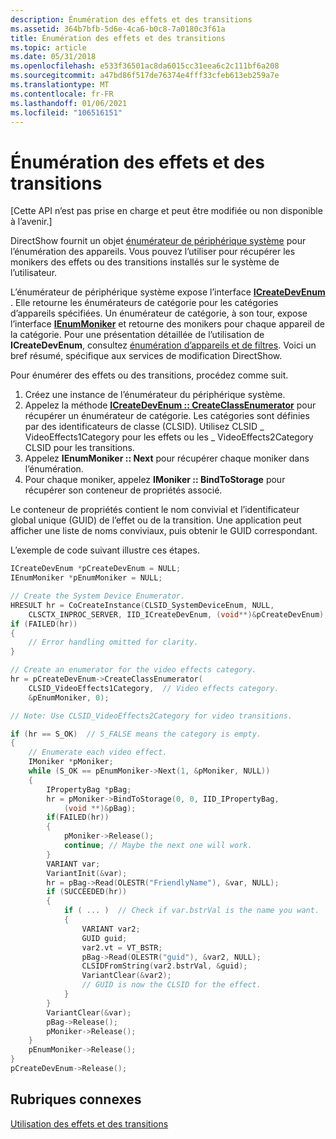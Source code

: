 ```yaml
---
description: Énumération des effets et des transitions
ms.assetid: 364b7bfb-5d6e-4ca6-b0c8-7a0180c3f61a
title: Énumération des effets et des transitions
ms.topic: article
ms.date: 05/31/2018
ms.openlocfilehash: e533f36501ac8da6015cc31eea6c2c111bf6a208
ms.sourcegitcommit: a47bd86f517de76374e4fff33cfeb613eb259a7e
ms.translationtype: MT
ms.contentlocale: fr-FR
ms.lasthandoff: 01/06/2021
ms.locfileid: "106516151"
---
```

# <a name="enumerating-effects-and-transitions"></a>Énumération des effets et des transitions

\[Cette API n’est pas prise en charge et peut être modifiée ou non disponible à l’avenir.\]

DirectShow fournit un objet [énumérateur de périphérique système](system-device-enumerator.md) pour l’énumération des appareils. Vous pouvez l’utiliser pour récupérer les monikers des effets ou des transitions installés sur le système de l’utilisateur.

L’énumérateur de périphérique système expose l’interface [**ICreateDevEnum**](/windows/desktop/api/Strmif/nn-strmif-icreatedevenum) . Elle retourne les énumérateurs de catégorie pour les catégories d’appareils spécifiées. Un énumérateur de catégorie, à son tour, expose l’interface [**IEnumMoniker**](/windows/desktop/api/objidl/nn-objidl-ienummoniker) et retourne des monikers pour chaque appareil de la catégorie. Pour une présentation détaillée de l’utilisation de **ICreateDevEnum**, consultez [énumération d’appareils et de filtres](enumerating-devices-and-filters.md). Voici un bref résumé, spécifique aux services de modification DirectShow.

Pour énumérer des effets ou des transitions, procédez comme suit.

1.  Créez une instance de l’énumérateur du périphérique système.
2.  Appelez la méthode [**ICreateDevEnum :: CreateClassEnumerator**](/windows/desktop/api/Strmif/nf-strmif-icreatedevenum-createclassenumerator) pour récupérer un énumérateur de catégorie. Les catégories sont définies par des identificateurs de classe (CLSID). Utilisez CLSID \_ VideoEffects1Category pour les effets ou les \_ VideoEffects2Category CLSID pour les transitions.
3.  Appelez **IEnumMoniker :: Next** pour récupérer chaque moniker dans l’énumération.
4.  Pour chaque moniker, appelez **IMoniker :: BindToStorage** pour récupérer son conteneur de propriétés associé.

Le conteneur de propriétés contient le nom convivial et l’identificateur global unique (GUID) de l’effet ou de la transition. Une application peut afficher une liste de noms conviviaux, puis obtenir le GUID correspondant.

L’exemple de code suivant illustre ces étapes.


```C++
ICreateDevEnum *pCreateDevEnum = NULL;
IEnumMoniker *pEnumMoniker = NULL;

// Create the System Device Enumerator.
HRESULT hr = CoCreateInstance(CLSID_SystemDeviceEnum, NULL, 
    CLSCTX_INPROC_SERVER, IID_ICreateDevEnum, (void**)&pCreateDevEnum);
if (FAILED(hr))
{
    // Error handling omitted for clarity.
}

// Create an enumerator for the video effects category.
hr = pCreateDevEnum->CreateClassEnumerator(
    CLSID_VideoEffects1Category,  // Video effects category. 
    &pEnumMoniker, 0);               

// Note: Use CLSID_VideoEffects2Category for video transitions.

if (hr == S_OK)  // S_FALSE means the category is empty.
{
    // Enumerate each video effect.
    IMoniker *pMoniker;
    while (S_OK == pEnumMoniker->Next(1, &pMoniker, NULL))
    {
        IPropertyBag *pBag;
        hr = pMoniker->BindToStorage(0, 0, IID_IPropertyBag, 
            (void **)&pBag);
        if(FAILED(hr))
        {
            pMoniker->Release();
            continue; // Maybe the next one will work.
        }
        VARIANT var;
        VariantInit(&var);
        hr = pBag->Read(OLESTR("FriendlyName"), &var, NULL);
        if (SUCCEEDED(hr))
        {
            if ( ... )  // Check if var.bstrVal is the name you want.
            {
                VARIANT var2;
                GUID guid;
                var2.vt = VT_BSTR;
                pBag->Read(OLESTR("guid"), &var2, NULL);
                CLSIDFromString(var2.bstrVal, &guid);
                VariantClear(&var2);
                // GUID is now the CLSID for the effect.
            }
        }
        VariantClear(&var);
        pBag->Release();
        pMoniker->Release();
    }
    pEnumMoniker->Release();
}
pCreateDevEnum->Release();
```



## <a name="related-topics"></a>Rubriques connexes

<dl> <dt>

[Utilisation des effets et des transitions](working-with-effects-and-transitions.md)
</dt> </dl>

 

 
